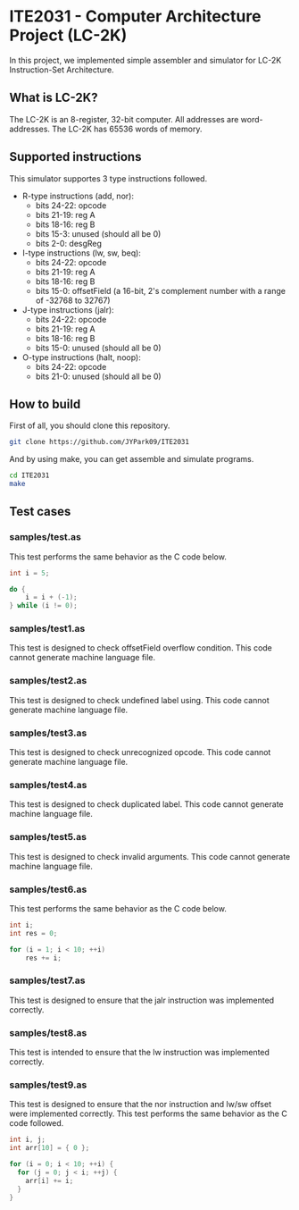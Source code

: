 # ITE2031 - Computer Architecture Project (LC-2K)
In this project, we implemented simple assembler and simulator for LC-2K Instruction-Set Architecture.

## What is LC-2K?
The LC-2K is an 8-register, 32-bit computer. All addresses are word-addresses. The LC-2K has 65536 words of memory.

## Supported instructions
This simulator supportes 3 type instructions followed.

- R-type instructions (add, nor):
  - bits 24-22: opcode
  - bits 21-19: reg A
  - bits 18-16: reg B
  - bits 15-3: unused (should all be 0)
  - bits 2-0: desgReg
- I-type instructions (lw, sw, beq):
  - bits 24-22: opcode
  - bits 21-19: reg A
  - bits 18-16: reg B
  - bits 15-0: offsetField (a 16-bit, 2's complement number with a range of -32768 to 32767)
- J-type instructions (jalr):
  - bits 24-22: opcode
  - bits 21-19: reg A
  - bits 18-16: reg B
  - bits 15-0: unused (should all be 0)
- O-type instructions (halt, noop):
  - bits 24-22: opcode
  - bits 21-0: unused (should all be 0)

## How to build
First of all, you should clone this repository.
```bash
git clone https://github.com/JYPark09/ITE2031
```

And by using make, you can get assemble and simulate programs.
```bash
cd ITE2031
make
```

## Test cases
### samples/test.as
This test performs the same behavior as the C code below.

```c++
int i = 5;

do {
    i = i + (-1);
} while (i != 0);
```

### samples/test1.as
This test is designed to check offsetField overflow condition.
This code cannot generate machine language file.

### samples/test2.as
This test is designed to check undefined label using.
This code cannot generate machine language file.

### samples/test3.as
This test is designed to check unrecognized opcode.
This code cannot generate machine language file.

### samples/test4.as
This test is designed to check duplicated label.
This code cannot generate machine language file.

### samples/test5.as
This test is designed to check invalid arguments.
This code cannot generate machine language file.

### samples/test6.as
This test performs the same behavior as the C code below.
```c++
int i;
int res = 0;

for (i = 1; i < 10; ++i)
    res += i;
```

### samples/test7.as
This test is designed to ensure that the jalr instruction was implemented correctly.

### samples/test8.as
This test is intended to ensure that the lw instruction was implemented correctly.

### samples/test9.as
This test is designed to ensure that the nor instruction and lw/sw offset were implemented correctly.
This test performs the same behavior as the C code followed.
```c++
int i, j;
int arr[10] = { 0 };

for (i = 0; i < 10; ++i) {
  for (j = 0; j < i; ++j) {
    arr[i] += i;
  }
}
```
